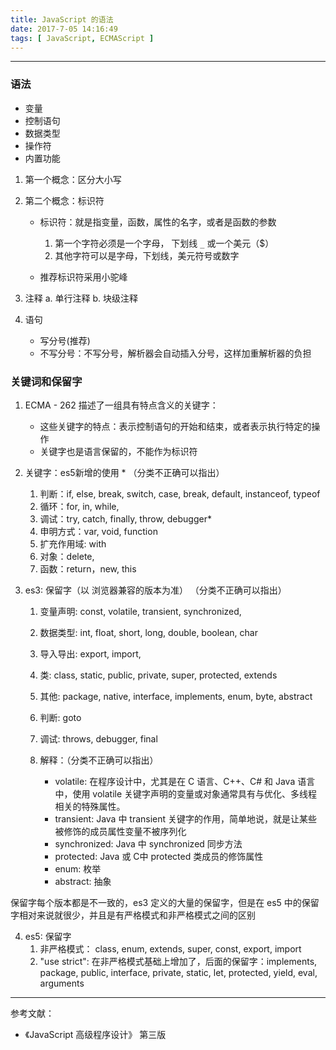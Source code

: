 ```yaml
---
title: JavaScript 的语法
date: 2017-7-05 14:16:49
tags: [ JavaScript, ECMAScript ]
---
```

----

### 语法
  * 变量
  * 控制语句
  * 数据类型
  * 操作符
  * 内置功能

  1. 第一个概念：区分大小写

  2. 第二个概念：标识符
      * 标识符：就是指变量，函数，属性的名字，或者是函数的参数
          1. 第一个字符必须是一个字母， 下划线 ```_``` 或一个美元（$）
          2. 其他字符可以是字母，下划线，美元符号或数字

      * 推荐标识符采用小驼峰

  3. 注释
      a. 单行注释
      b. 块级注释

  4. 语句
      * 写分号(推荐)
      * 不写分号：不写分号，解析器会自动插入分号，这样加重解析器的负担


### 关键词和保留字

  1. ECMA - 262 描述了一组具有特点含义的关键字：
      * 这些关键字的特点：表示控制语句的开始和结束，或者表示执行特定的操作
      * 关键字也是语言保留的，不能作为标识符

  2. 关键字：es5新增的使用 * （分类不正确可以指出）
      1. 判断：if, else, break, switch, case, break, default, instanceof, typeof
      2. 循环：for, in, while,
      3. 调试：try, catch, finally, throw, debugger*
      4. 申明方式：var, void, function
      5. 扩充作用域: with
      6. 对象：delete,
      7. 函数：return，new, this

  3. es3: 保留字（以 浏览器兼容的版本为准） （分类不正确可以指出）
      1. 变量声明:  const, volatile, transient, synchronized,
      2. 数据类型:  int, float, short, long, double, boolean, char
      3. 导入导出:  export, import,
      4. 类:       class, static, public, private, super, protected, extends
      5. 其他:     package, native, interface, implements, enum, byte, abstract
      6. 判断:     goto
      7. 调试:     throws, debugger, final

      8. 解释：（分类不正确可以指出）
          * volatile:     在程序设计中，尤其是在 C 语言、C++、C# 和 Java 语言中，使用 volatile 关键字声明的变量或对象通常具有与优化、多线程相关的特殊属性。
          * transient:    Java 中 transient 关键字的作用，简单地说，就是让某些被修饰的成员属性变量不被序列化
          * synchronized: Java 中 synchronized 同步方法
          * protected:    Java 或 C中 protected 类成员的修饰属性
          * enum:         枚举
          * abstract:     抽象

  保留字每个版本都是不一致的，es3 定义的大量的保留字，但是在 es5 中的保留字相对来说就很少，并且是有严格模式和非严格模式之间的区别

  4. es5: 保留字
      1.  非严格模式：    class, enum, extends, super, const, export, import
      2.  "use strict": 在非严格模式基础上增加了，后面的保留字：implements, package, public, interface, private, static, let, protected, yield, eval, arguments

---------

参考文献：

* 《JavaScript 高级程序设计》 第三版
